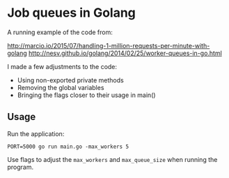 # Job queues in Golang

A running example of the code from:

http://marcio.io/2015/07/handling-1-million-requests-per-minute-with-golang
http://nesv.github.io/golang/2014/02/25/worker-queues-in-go.html

I made a few adjustments to the code:

* Using non-exported private methods
* Removing the global variables
* Bringing the flags closer to their usage in main()

## Usage

Run the application:

```
PORT=5000 go run main.go -max_workers 5
```

Use flags to adjust the `max_workers` and `max_queue_size` when running the program.